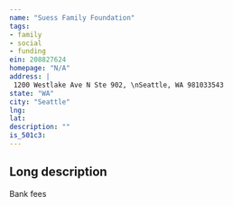 ```yaml
---
name: "Suess Family Foundation"
tags:
- family
- social
- funding
ein: 208827624
homepage: "N/A"
address: |
 1200 Westlake Ave N Ste 902, \nSeattle, WA 981033543
state: "WA"
city: "Seattle"
lng: 
lat: 
description: ""
is_501c3: 
---
```


## Long description

Bank fees
